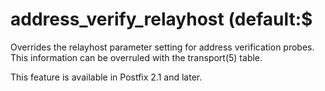 # address_verify_relayhost (default:$ 


Overrides the relayhost parameter setting for address verification
probes. This information can be overruled with the transport(5) table.



This feature is available in Postfix 2.1 and later.



